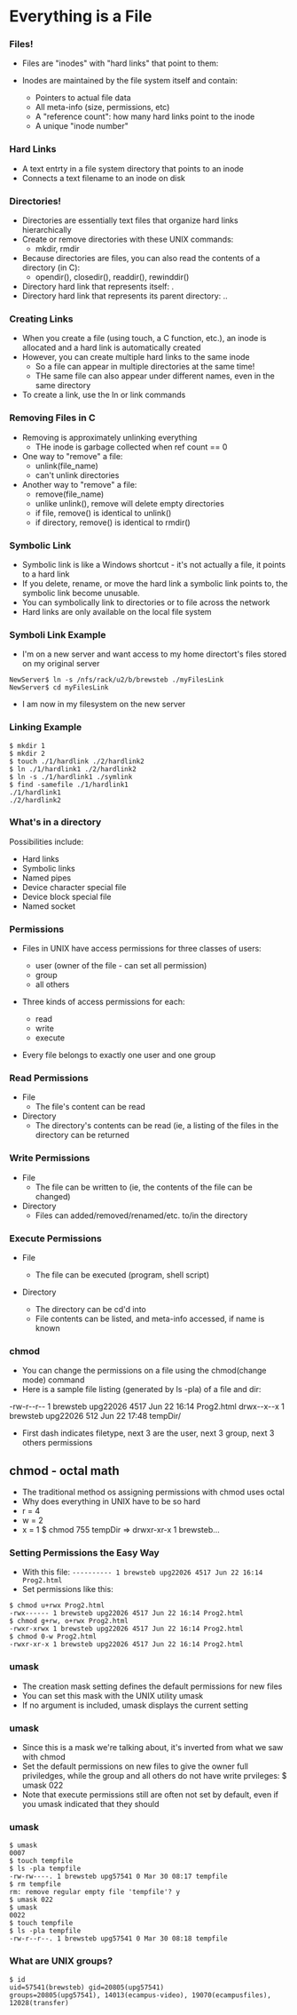 # Everything is a File

### Files!
* Files are "inodes" with "hard links" that point to them:

* Inodes are maintained by the file system itself and contain:
  * Pointers to actual file data 
  * All meta-info (size, permissions, etc)
  * A "reference count": how many hard links point to the inode
  * A unique "inode number"

### Hard Links
* A text entrty in a file system directory that points to an inode
* Connects a text filename to an inode on disk

### Directories!
* Directories are essentially text files that organize hard links hierarchically
* Create or remove directories with these UNIX commands:
  * mkdir, rmdir
* Because directories are files, you can also read the contents of a directory (in C):
  * opendir(), closedir(), readdir(), rewinddir()
* Directory hard link that represents itself: .
* Directory hard link that represents its parent directory: ..

### Creating Links
* When you create a file (using touch, a C function, etc.), an inode is allocated and a hard link is automatically created
* However, you can create multiple hard links to the same inode
  * So a file can appear in multiple directories at the same time!
  * THe same file can also appear under different names, even in the same directory
* To create a link, use the ln or link commands

### Removing Files in C
* Removing is approximately unlinking everything
  * THe inode is garbage collected when ref count == 0
* One way to "remove" a file:
  * unlink(file\_name)
  * can't unlink directories
* Another way to "remove" a file:
  * remove(file\_name)
  * unlike unlink(), remove will delete empty directories
  * if file, remove() is identical to unlink()
  * if directory, remove() is identical to rmdir()

### Symbolic Link
* Symbolic link is like a Windows shortcut - it's not actually a file, it points to a hard link
* If you delete, rename, or move the hard link a symbolic link points to, the symbolic link become unusable.
* You can symbolically link to directories or to file across the network
* Hard links are only available on the local file system

### Symboli Link Example
* I'm on a new server and want access to my home directort's files stored on my original server

```
NewServer$ ln -s /nfs/rack/u2/b/brewsteb ./myFilesLink
NewServer$ cd myFilesLink
```

* I am now in my filesystem on the new server

### Linking Example

```
$ mkdir 1
$ mkdir 2
$ touch ./1/hardlink ./2/hardlink2
$ ln ./1/hardlink1 ./2/hardlink2
$ ln -s ./1/hardlink1 ./symlink
$ find -samefile ./1/hardlink1
./1/hardlink1
./2/hardlink2
```

### What's in a directory
Possibilities include:
* Hard links
* Symbolic links
* Named pipes
* Device character special file
* Device block special file
* Named socket

### Permissions
* Files in UNIX have access permissions for three classes of users:
  * user (owner of the file - can set all permission)
  * group
  * all others

* Three kinds of access permissions for each:
  * read 
  * write
  * execute

* Every file belongs to exactly one user and one group

### Read Permissions
* File
  * The file's content can be read
* Directory
  * The directory's contents can be read (ie, a listing of the files in the directory can be returned

### Write Permissions
* File
  *  The file can be written to (ie, the contents of the file can be changed)
* Directory
  * Files can added/removed/renamed/etc. to/in the directory

### Execute Permissions
* File
  * The file can be executed (program, shell script)

* Directory
  * The directory can be cd'd into
  * File contents can be listed, and meta-info accessed, if name is known

### chmod
* You can change the permissions on a file using the chmod(change mode) command
* Here is a sample file listing (generated by ls -pla) of a file and dir:

-rw-r--r-- 1 brewsteb upg22026 4517 Jun 22 16:14 Prog2.html
drwx--x--x 1 brewsteb upg22026  512 Jun 22 17:48 tempDir/

* First dash indicates filetype, next 3 are the user, next 3 group, next 3 others permissions

## chmod - octal math
* The traditional method os assigning permissions with chmod uses octal
* Why does everything in UNIX have to be so hard
* r = 4
* w = 2
* x = 1
$ chmod 755 tempDir => drwxr-xr-x 1 brewsteb...

### Setting Permissions the Easy Way
* With this file:
`---------- 1 brewsteb upg22026 4517 Jun 22 16:14 Prog2.html`
* Set permissions like this:
``` 
$ chmod u+rwx Prog2.html
-rwx------ 1 brewsteb upg22026 4517 Jun 22 16:14 Prog2.html
$ chmod g+rw, o+rwx Prog2.html
-rwxr-xrwx 1 brewsteb upg22026 4517 Jun 22 16:14 Prog2.html
$ chmod 0-w Prog2.html
-rwxr-xr-x 1 brewsteb upg22026 4517 Jun 22 16:14 Prog2.html
```

### umask
* The creation mask setting defines the default permissions for new files
* You can set this mask with the UNIX utility umask
* If no argument is included, umask displays the current setting

### umask
* Since this is a mask we're talking about, it's inverted from what we saw with chmod
* Set the default permissions on new files to give the owner full priviledges, while the group and all others do not have write prvileges:
$ umask 022
* Note that execute permissions still are often not set by default, even if you umask indicated that they should

### umask
``` 
$ umask
0007
$ touch tempfile
$ ls -pla tempfile
-rw-rw----. 1 brewsteb upg57541 0 Mar 30 08:17 tempfile
$ rm tempfile
rm: remove regular empty file 'tempfile'? y
$ umask 022
$ umask
0022
$ touch tempfile
$ ls -pla tempfile
-rw-r--r--. 1 brewsteb upg57541 0 Mar 30 08:18 tempfile
```

### What are UNIX groups?
```
$ id
uid=57541(brewsteb) gid=20805(upg57541)
groups=20805(upg57541), 14013(ecampus-video), 19070(ecampusfiles), 12028(transfer)
```
